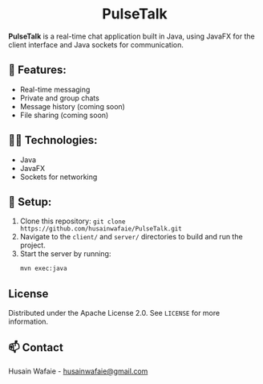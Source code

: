 # <h1 align="center"> PulseTalk </h1>

**PulseTalk** is a real-time chat application built in Java, using JavaFX for the client interface and Java sockets for communication.

## 🌟 Features:
- Real-time messaging
- Private and group chats
- Message history (coming soon)
- File sharing (coming soon)

## 👨‍💻 Technologies:
- Java
- JavaFX
- Sockets for networking

## 🚜 Setup:
1. Clone this repository: `git clone https://github.com/husainwafaie/PulseTalk.git`
2. Navigate to the `client/` and `server/` directories to build and run the project.
3. Start the server by running:
   ```bash
   mvn exec:java
   ```

## License

Distributed under the Apache License 2.0. See `LICENSE` for more information.

## 📫 Contact

Husain Wafaie - [husainwafaie@gmail.com](mailto:husainwafaie@gmail.com)
